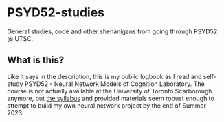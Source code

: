 # PSYD52-studies
General studies, code and other shenanigans from going through PSYD52 @ UTSC.

## What is this?
Like it says in the description, this is my public logbook as I read and self-study PSYD52 - Neural Network Models of Cognition Laboratory.
The course is not actually available at the University of Toronto Scarborough anymore, but [the syllabus](https://hive.utsc.utoronto.ca/public/psych/syllabi/20209/20209-PSYD52-Cree.pdf) and provided materials seem robust enough to attempt to build my own neural network project by the end of Summer 2023.
